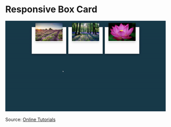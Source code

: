 # Responsive Box Card

![Project Overview](https://github.com/juliospelucio/miscellaneous/blob/card-hover-effects/project-overview.gif)

Source: [Online Tutorials](https://www.youtube.com/watch?v=8b2mTq0Xrtw&ab_channel=OnlineTutorials)
